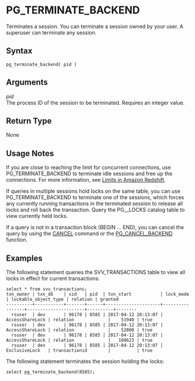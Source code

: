 # PG\_TERMINATE\_BACKEND<a name="PG_TERMINATE_BACKEND"></a>

Terminates a session\. You can terminate a session owned by your user\. A superuser can terminate any session\.

## Syntax<a name="PG_TERMINATE_BACKEND-synopsis"></a>

```
pg_terminate_backend( pid )
```

## Arguments<a name="PG_TERMINATE_BACKEND-arguments"></a>

*pid*  
The process ID of the session to be terminated\. Requires an integer value\.

## Return Type<a name="PG_TERMINATE_BACKEND-return-type"></a>

None

## Usage Notes<a name="PG_TERMINATE_BACKEND-usage-notes"></a>

 If you are close to reaching the limit for concurrent connections, use PG\_TERMINATE\_BACKEND to terminate idle sessions and free up the connections\. For more information, see [Limits in Amazon Redshift](https://docs.aws.amazon.com/redshift/latest/mgmt/amazon-redshift-limits.html)\. 

If queries in multiple sessions hold locks on the same table, you can use PG\_TERMINATE\_BACKEND to terminate one of the sessions, which forces any currently running transactions in the terminated session to release all locks and roll back the transaction\. Query the PG\_\_LOCKS catalog table to view currently held locks\. 

If a query is not in a transaction block \(BEGIN … END\), you can cancel the query by using the [CANCEL](r_CANCEL.md) command or the [PG\_CANCEL\_BACKEND](PG_CANCEL_BACKEND.md) function\. 

## Examples<a name="PG_TERMINATE_BACKEND-example"></a>

The following statement queries the SVV\_TRANSACTIONS table to view all locks in effect for current transactions:

```
select * from svv_transactions;
txn_owner | txn_db    | xid   | pid  | txn_start           | lock_mode       | lockable_object_type | relation | granted
----------+-----------+-------+------+---------------------+-----------------+----------------------+----------+--------
  rsuser  | dev       | 96178 | 8585 | 2017-04-12 20:13:07 | AccessShareLock | relation             |    51940 | true   
  rsuser  | dev       | 96178 | 8585 | 2017-04-12 20:13:07 | AccessShareLock | relation             |    52000 | true   
  rsuser  | dev       | 96178 | 8585 | 2017-04-12 20:13:07 | AccessShareLock | relation             |   108623 | true   
  rsuser  | dev       | 96178 | 8585 | 2017-04-12 20:13:07 | ExclusiveLock   | transactionid        |          | true
```

The following statement terminates the session holding the locks:

```
select pg_terminate_backend(8585); 
```